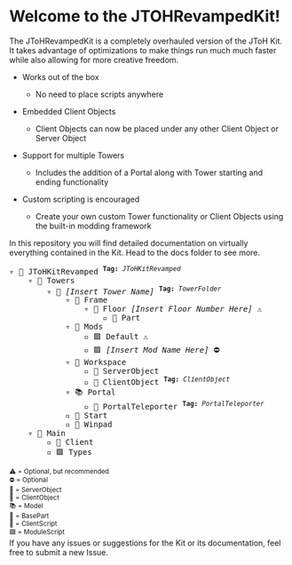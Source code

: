 # Welcome to the JTOHRevampedKit!

The JToHRevampedKit is a completely overhauled version of the JToH Kit. It takes advantage of optimizations to make things run much much faster while also allowing for more creative freedom.

* Works out of the box

    * No need to place scripts anywhere

* Embedded Client Objects

    * Client Objects can now be placed under any other Client Object or Server Object

* Support for multiple Towers

    * Includes the addition of a Portal along with Tower starting and ending functionality

* Custom scripting is encouraged

    * Create your own custom Tower functionality or Client Objects using the built-in modding framework

In this repository you will find detailed documentation on virtually everything contained in the Kit. Head to the docs folder to see more.  
<pre>
▿ 📁 JToHKitRevamped <sup><b>Tag:</b> <i>JToHKitRevamped</i></sup>
    ▿ 📁 Towers
        ▿ 📁 <i>[Insert Tower Name]</i> <sup><b>Tag:</b> <i>TowerFolder</i></sup>
            ▿ 📁 Frame
                ▿ 📁 Floor <i>[Insert Floor Number Here]</i> ⚠️
                    ▫️ 🔶 Part
            ▿ 📁 Mods
                ▫️ 🟪 Default ⚠️
                ▫️ 🟪 <i>[Insert Mod Name Here]</i> ⛔️
            ▿ 📁 Workspace
                ▫️ 🔶 ServerObject
                ▫️ 🔷 ClientObject <sup><b>Tag:</b> <i>ClientObject</i></sup>
            ▿ 📚 Portal
                ▫️ 🔲 PortalTeleporter <sup><b>Tag:</b> <i>PortalTeleporter</i></sup>
            ▫️ 🔲 Start
            ▫️ 🔲 Winpad
    ▿ 📃 Main
        ▫️ 📘 Client
        ▫️ 🟪 Types
</pre>
<sup>
⚠️ = Optional, but recommended
</br>
⛔️ = Optional
</br>
🔶 = ServerObject
</br>
🔷 = ClientObject
</br>
📚 = Model
</br>
🔲 = BasePart
</br>
📘 = ClientScript
</br>
🟪 = ModuleScript
</sup> 

</br>
If you have any issues or suggestions for the Kit or its documentation, feel free to submit a new Issue.
